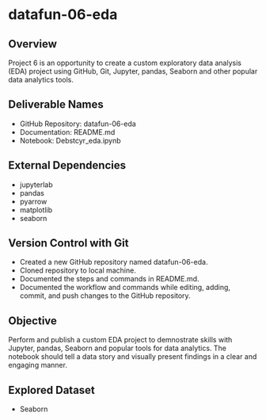 # datafun-06-eda

## Overview
Project 6 is an opportunity to create a custom exploratory data analysis (EDA) project using GitHub, Git, Jupyter, pandas, Seaborn and other popular data analytics tools.

## Deliverable Names
- GitHub Repository: datafun-06-eda
- Documentation: README.md
- Notebook: Debstcyr_eda.ipynb

## External Dependencies
- jupyterlab
- pandas
- pyarrow
- matplotlib
- seaborn

## Version Control with Git
- Created a new GitHub repository named datafun-06-eda.
- Cloned repository to local machine.
- Documented the steps and commands in README.md.
- Documented the workflow and commands while editing, adding, commit, and push changes to the GitHub repository.

## Objective
Perform and publish a custom EDA project to demnostrate skills with Jupyter, pandas, Seaborn and popular tools for data analytics. The notebook should tell a data story and visually present findings in a clear and engaging manner.

## Explored Dataset
- Seaborn


